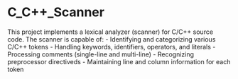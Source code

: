 # C_C++_Scanner
 This project implements a lexical analyzer (scanner) for C/C++ source code. The scanner is capable of: - Identifying and categorizing various C/C++ tokens - Handling keywords, identifiers, operators, and literals - Processing comments (single-line and multi-line) - Recognizing preprocessor directiveds - Maintaining line and column information for each token

